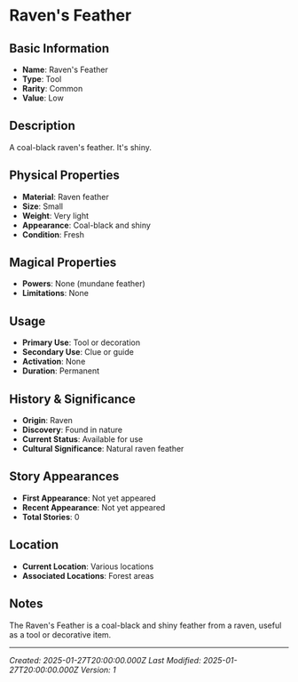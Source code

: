# Raven's Feather

## Basic Information
- **Name**: Raven's Feather
- **Type**: Tool
- **Rarity**: Common
- **Value**: Low

## Description
A coal-black raven's feather. It's shiny.

## Physical Properties
- **Material**: Raven feather
- **Size**: Small
- **Weight**: Very light
- **Appearance**: Coal-black and shiny
- **Condition**: Fresh

## Magical Properties
- **Powers**: None (mundane feather)
- **Limitations**: None

## Usage
- **Primary Use**: Tool or decoration
- **Secondary Use**: Clue or guide
- **Activation**: None
- **Duration**: Permanent

## History & Significance
- **Origin**: Raven
- **Discovery**: Found in nature
- **Current Status**: Available for use
- **Cultural Significance**: Natural raven feather

## Story Appearances
- **First Appearance**: Not yet appeared
- **Recent Appearance**: Not yet appeared
- **Total Stories**: 0

## Location
- **Current Location**: Various locations
- **Associated Locations**: Forest areas

## Notes
The Raven's Feather is a coal-black and shiny feather from a raven, useful as a tool or decorative item.

---
*Created: 2025-01-27T20:00:00.000Z*
*Last Modified: 2025-01-27T20:00:00.000Z*
*Version: 1*
